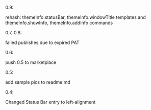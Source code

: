 
0.9:

   rehash: themeInfo.statusBar, themeInfo.windowTitle templates and themeInfo.showInfo, themeInfo.addInfo commands

0.7, 0.8:

   failed publishes due to expired PAT

0.6:

   push 0.5 to marketplace

0.5:

   add sample pics to readme.md

0.4:

   Changed Status Bar entry to left-alignment